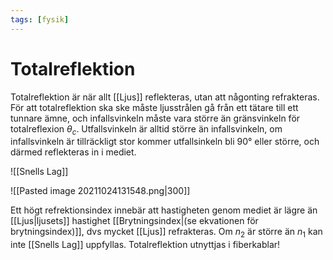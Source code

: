 ```yaml
---
tags: [fysik]
---
```

# Totalreflektion

Totalreflektion är när allt [[Ljus]] reflekteras, utan att någonting refrakteras. För att totalreflektion ska ske måste ljusstrålen gå från ett tätare till ett tunnare ämne, och infallsvinkeln måste vara större än gränsvinkeln för totalreflexion $\theta_c$. Utfallsvinkeln är alltid större än infallsvinkeln, om infallsvinkeln är tillräckligt stor kommer utfallsinkeln bli 90° eller större, och därmed reflekteras in i mediet. 

![[Snells Lag]]

![[Pasted image 20211024131548.png|300]]

Ett högt refrektionsindex innebär att hastigheten genom mediet är lägre än [[Ljus|ljusets]] hastighet [[Brytningsindex|(se ekvationen för brytningsindex)]], dvs mycket [[Ljus]] refrakteras. Om $n_2$ är större än $n_1$ kan inte [[Snells Lag]] uppfyllas. Totalreflektion utnyttjas i fiberkablar!